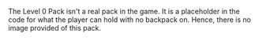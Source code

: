 The Level 0 Pack isn't a real pack in the game. It is a placeholder in the code for what the player can hold with no backpack on. Hence, there is no image provided of this pack.
